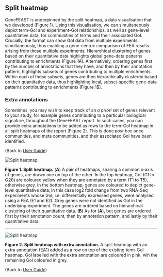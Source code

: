 ## Split heatmap

GeneFEAST is underpinned by the split heatmap, a data visualisation that we developed (Figure 1). Using this visualisation, we can simultaneously depict term-GoI and experiment-GoI relationships, as well as gene-level quantitative data, for communities of terms and their associated GoI. Crucially, the format can show GoI data from multiple experiments simultaneously, thus enabling a gene-centric comparison of FEA results arising from those multiple experiments. Hierarchical clustering of genes based on their quantitative data highlights global gene-data patterns contributing to enrichments (Figure 1A). Alternatively, ordering genes first by the number of annotations that they have, and then by their annotation pattern, highlights subsets of genes contributing to multiple enrichments. Within each of these subsets, genes are then hierarchically clustered based on their quantitative data, thus highlighting local, subset-specific gene-data patterns contributing to enrichments (Figure 1B).

### Extra annotations

Sometimes, you may wish to keep track of an *a priori* set of genes relevant to your study, for example genes contributing to a particular biological signature, throughout the GeneFEAST report. In such cases, you can provide extra annotations to be added as rows to the term-GoI heatmap in all split heatmaps of the report (Figure 2). This is done *post hoc* once communities, and meta communities, and their associated GoI have been identified.

(Back to [User Guide](user_guide.md))

![Split heatmap](https://avigailtaylor.github.io/GeneFEAST/sh.png)

**Figure 1. Split heatmap.** (**A**) A pair of heatmaps, sharing a common x-axis of genes, are drawn one on top of the other. In the top heatmap, GoI (G1 to G20) are coloured yellow when they are annotated by a term (T1 to T5), otherwise grey. In the bottom heatmap, genes are coloured to depict gene-level quantitative data; in this case log2 fold change from two RNA-Seq experiments whose GoI, i.e. differentially expressed genes, were analysed using a FEA (E1 and E2). Grey genes were not identified as GoI in the underlying experiment. The genes are ordered based on hierarchical clustering of their quantitative data. (**B**) As for (**A**), but genes are ordered first by their annotation count, then by annotation pattern, and lastly by their quantitative data.

***

![Split heatmap](https://avigailtaylor.github.io/GeneFEAST/sh_EA.png)

**Figure 2. Split heatmap with extra annotation.** A split heatmap with an extra annotation (EA1) added as a row on top of the existing term-GoI heatmap. GoI labelled with the extra annotation are coloured in pink, wih the remaining GoI coloured in grey.

(Back to [User Guide](user_guide.md))
